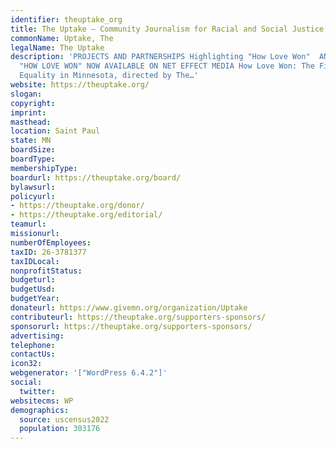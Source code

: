 ```yaml
---
identifier: theuptake_org
title: The Uptake – Community Journalism for Racial and Social Justice
commonName: Uptake, The
legalName: The Uptake
description: 'PROJECTS AND PARTNERSHIPS Highlighting "How Love Won"  ANNOUNCEMENT:
  "HOW LOVE WON" NOW AVAILABLE ON NET EFFECT MEDIA How Love Won: The Fight for Marriage
  Equality in Minnesota, directed by The…'
website: https://theuptake.org/
slogan:
copyright:
imprint:
masthead:
location: Saint Paul
state: MN
boardSize:
boardType:
membershipType:
boardurl: https://theuptake.org/board/
bylawsurl:
policyurl:
- https://theuptake.org/donor/
- https://theuptake.org/editorial/
teamurl:
missionurl:
numberOfEmployees:
taxID: 26-3781377
taxIDLocal:
nonprofitStatus:
budgeturl:
budgetUsd:
budgetYear:
donateurl: https://www.givemn.org/organization/Uptake
contributeurl: https://theuptake.org/supporters-sponsors/
sponsorurl: https://theuptake.org/supporters-sponsors/
advertising:
telephone:
contactUs:
icon32:
webgenerator: '["WordPress 6.4.2"]'
social:
  twitter:
websitecms: WP
demographics:
  source: uscensus2022
  population: 303176
---
```


